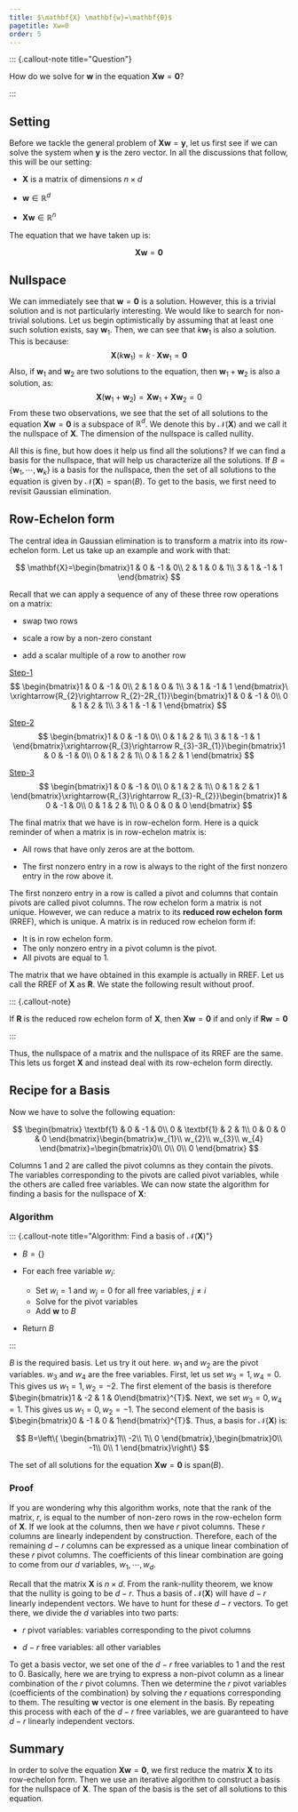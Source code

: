 ```yaml
---
title: $\mathbf{X} \mathbf{w}=\mathbf{0}$
pagetitle: Xw=0
order: 5
---
```


::: {.callout-note title="Question"}

How do we solve for $\mathbf{w}$ in the equation $\mathbf{Xw}=\mathbf{0}$?

:::

## Setting

Before we tackle the general problem of $\mathbf{Xw}=\mathbf{y}$, let us first see if we can solve the system when $\mathbf{y}$ is the zero vector. In all the discussions that follow, this will be our setting:

- $\mathbf{X}$ is a matrix of dimensions $n\times d$
- $\mathbf{w}\in\mathbb{R}^{d}$

- $\mathbf{Xw}\in\mathbb{R}^{n}$

The equation that we have taken up is:

$$
\mathbf{Xw}=\mathbf{0}
$$


## Nullspace

We can immediately see that $\mathbf{w}=\mathbf{0}$ is a solution. However, this is a trivial solution and is not particularly interesting. We would like to search for non-trivial solutions. Let us begin optimistically by assuming that at least one such solution exists, say $\mathbf{w}_{1}$. Then, we can see that $k\mathbf{w}_{1}$ is also a solution. This is because:
$$
\mathbf{X}(k\mathbf{w}_{1})=k\cdot\mathbf{Xw}_{1}=\mathbf{0}
$$
Also, if $\mathbf{w}_{1}$ and $\mathbf{w}_{2}$ are two solutions to the equation, then $\mathbf{w}_{1}+\mathbf{w}_{2}$ is also a solution, as:
$$
\mathbf{X}(\mathbf{w}_{1}+\mathbf{w}_{2})=\mathbf{Xw}_{1}+\mathbf{Xw}_{2}=0
$$
From these two observations, we see that the set of all solutions to the equation $\mathbf{Xw}=\mathbf{0}$ is a subspace of $\mathbb{R}^{d}$. We denote this by $\mathcal{N}(\mathbf{X})$ and we call it the nullspace of $\mathbf{X}$. The dimension of the nullspace is called nullity.

All this is fine, but how does it help us find all the solutions? If we can find a basis for the nullspace, that will help us characterize all the solutions. If $B=\{\mathbf{w}_{1},\cdots,\mathbf{w}_{k}\}$ is a basis for the nullspace, then the set of all solutions to the equation is given by $\mathcal{N}(\mathbf{X})=\text{span}(B)$. To get to the basis, we first need to revisit Gaussian elimination.

## Row-Echelon form

The central idea in Gaussian elimination is to transform a matrix into its row-echelon form. Let us take up an example and work with that:

$$
\mathbf{X}=\begin{bmatrix}1 & 0 & -1 & 0\\
2 & 1 & 0 & 1\\
3 & 1 & -1 & 1
\end{bmatrix}
$$


Recall that we can apply a sequence of any of these three row operations on a matrix:

- swap two rows

- scale a row by a non-zero constant

- add a scalar multiple of a row to another row

<u>Step-1</u>
$$
\begin{bmatrix}1 & 0 & -1 & 0\\
2 & 1 & 0 & 1\\
3 & 1 & -1 & 1
\end{bmatrix}\ \xrightarrow{R_{2}\rightarrow R_{2}-2R_{1}}\begin{bmatrix}1 & 0 & -1 & 0\\
0 & 1 & 2 & 1\\
3 & 1 & -1 & 1
\end{bmatrix}
$$

<u>Step-2</u>
$$
\begin{bmatrix}1 & 0 & -1 & 0\\
0 & 1 & 2 & 1\\
3 & 1 & -1 & 1
\end{bmatrix}\xrightarrow{R_{3}\rightarrow R_{3}-3R_{1}}\begin{bmatrix}1 & 0 & -1 & 0\\
0 & 1 & 2 & 1\\
0 & 1 & 2 & 1
\end{bmatrix}
$$

<u>Step-3</u>
$$
\begin{bmatrix}1 & 0 & -1 & 0\\
0 & 1 & 2 & 1\\
0 & 1 & 2 & 1
\end{bmatrix}\xrightarrow{R_{3}\rightarrow R_{3}-R_{2}}\begin{bmatrix}1 & 0 & -1 & 0\\
0 & 1 & 2 & 1\\
0 & 0 & 0 & 0
\end{bmatrix}
$$


The final matrix that we have is in row-echelon form. Here is a quick reminder of when a matrix is in row-echelon matrix is:

-   All rows that have only zeros are at the bottom.

-   The first nonzero entry in a row is always to the right of the first nonzero entry in the row above it.

The first nonzero entry in a row is called a pivot and columns that contain pivots are called pivot columns. The row echelon form a matrix is not unique. However, we can reduce a matrix to its **reduced row echelon form** (RREF), which is unique. A matrix is in reduced row echelon form if:

- It is in row echelon form.
- The only nonzero entry in a pivot column is the pivot.
- All pivots are equal to $1$.

The matrix that we have obtained in this example is actually in RREF. Let us call the RREF of $\mathbf{X}$ as $\mathbf{R}$. We state the following result without proof.

::: {.callout-note}

If $\mathbf{R}$ is the reduced row echelon form of $\mathbf{X}$, then $\mathbf{Xw}=\mathbf{0}$ if and only if $\mathbf{Rw}=\mathbf{0}$

:::

Thus, the nullspace of a matrix and the nullspace of its RREF are the same. This lets us forget $\mathbf{X}$ and instead deal with its row-echelon form directly.

## Recipe for a Basis

Now we have to solve the following equation:

$$
\begin{bmatrix}
\textbf{1} & 0 & -1 & 0\\
0 & \textbf{1} & 2 & 1\\
0 & 0 & 0 & 0
\end{bmatrix}\begin{bmatrix}w_{1}\\
w_{2}\\
w_{3}\\
w_{4}
\end{bmatrix}=\begin{bmatrix}0\\
0\\
0\\
0
\end{bmatrix}
$$

Columns $1$ and $2$ are called the pivot columns as they contain the pivots. The variables corresponding to the pivots are called pivot variables, while the others are called free variables. We can now state the algorithm for finding a basis for the nullspace of $\mathbf{\boldsymbol{X}}$:

### Algorithm

::: {.callout-note title="Algorithm: Find a basis of ${\displaystyle \mathcal{N}(\mathbf{X})}$"}

- $B=\{\}$

- For each free variable $w_{i}$:
  - Set $w_{i}=1$ and $w_{j}=0$ for all free variables, $j\neq i$
  - Solve for the pivot variables
  - Add $\mathbf{w}$ to $B$
- Return ${\displaystyle B}$​

:::

$B$ is the required basis. Let us try it out here. $w_{1}$ and $w_{2}$ are the pivot variables. $w_{3}$ and $w_{4}$ are the free variables. First, let us set $w_{3}=1,w_{4}=0$. This gives us $w_{1}=1,w_{2}=-2$. The first element of the basis is therefore $\begin{bmatrix}1 & -2 & 1 & 0\end{bmatrix}^{T}$. Next, we set $w_{3}=0,w_{4}=1$. This gives us $w_{1}=0,w_{2}=-1$. The second element of the basis is $\begin{bmatrix}0 & -1 & 0 & 1\end{bmatrix}^{T}$. Thus, a basis for $\mathcal{N}(\mathbf{X})$ is:

$$
B=\left\{ \begin{bmatrix}1\\
-2\\
1\\
0
\end{bmatrix},\begin{bmatrix}0\\
-1\\
0\\
1
\end{bmatrix}\right\}
$$


The set of all solutions for the equation $\mathbf{Xw}=\mathbf{0}$ is $\text{span}(B)$.

### Proof

If you are wondering why this algorithm works, note that the rank of the matrix, $r$, is equal to the number of non-zero rows in the row-echelon form of ${\displaystyle \mathbf{X}}$. If we look at the columns, then we have ${\displaystyle r}$ pivot columns. These ${\displaystyle r}$ columns are linearly independent by construction. Therefore, each of the remaining ${\displaystyle d-r}$ columns can be expressed as a unique linear combination of these ${\displaystyle r}$ pivot columns. The coefficients of this linear combination are going to come from our ${\displaystyle d}$ variables, ${\displaystyle w_{1},\cdots,w_{d}}$.

Recall that the matrix ${\displaystyle \mathbf{X}}$ is ${\displaystyle n\times d}$. From the rank-nullity theorem, we know that the nullity is going to be $d-r$. Thus a basis of $\mathcal{N}(\mathbf{X})$ will have $d-r$ linearly independent vectors. We have to hunt for these $d-r$ vectors. To get there, we divide the $d$ variables into two parts:

-   $r$ pivot variables: variables corresponding to the pivot columns

-   $d-r$ free variables: all other variables

To get a basis vector, we set one of the $d-r$ free variables to $1$ and the rest to $0$. Basically, here we are trying to express a non-pivot column as a linear combination of the ${\displaystyle r}$ pivot columns. Then we determine the $r$ pivot variables (coefficients of the combination) by solving the $r$ equations corresponding to them. The resulting ${\displaystyle \mathbf{w}}$ vector is one element in the basis. By repeating this process with each of the $d-r$ free variables, we are guaranteed to have $d-r$ linearly independent vectors.

## Summary

In order to solve the equation $\mathbf{Xw}=\mathbf{0}$, we first reduce the matrix $\mathbf{X}$ to its row-echelon form. Then we use an iterative algorithm to construct a basis for the nullspace of $\mathbf{X}$. The span of the basis is the set of all solutions to this equation.
